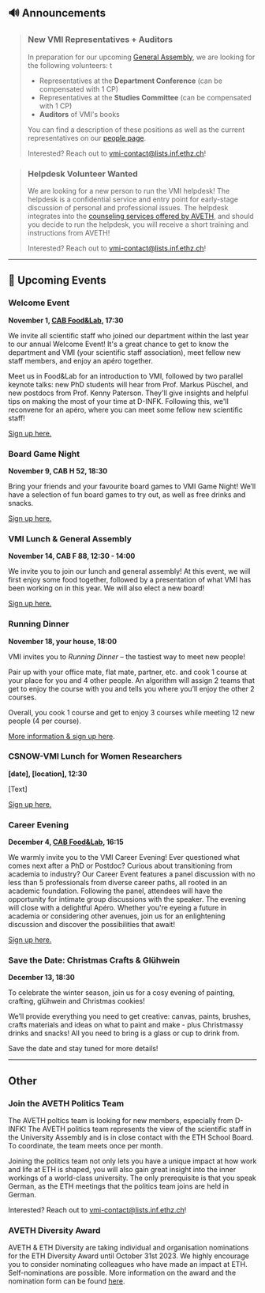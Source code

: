 ## 🔊 Announcements

> ### New VMI Representatives + Auditors
>
> In preparation for our upcoming [General Assembly](#vmi-lunch-general-assembly), we are looking for the following volunteers:
>t
> - Representatives at the **Department Conference** (can be compensated with 1 CP)
> - Representatives at the **Studies Committee** (can be compensated with 1 CP)
> - **Auditors** of VMI's books
>
> You can find a description of these positions as well as the current representatives on our [people page](http://vmi.ethz.ch/people/).
>
> Interested? Reach out to [vmi-contact@lists.inf.ethz.ch](mailto:vmi-contact@lists.inf.ethz.ch)!

> ### Helpdesk Volunteer Wanted
>
> We are looking for a new person to run the VMI helpdesk!
The helpdesk is a confidential service and entry point for early-stage discussion of personal and professional issues.
> The helpdesk integrates into the [counseling services offered by AVETH](https://www.aveth.ethz.ch/counselling-oct21/counselling-help/), and should you decide to run the helpdesk, you will receive a short training and instructions from AVETH!
>
> Interested? Reach out to [vmi-contact@lists.inf.ethz.ch](mailto:vmi-contact@lists.inf.ethz.ch)!

<hr>

## 📅 Upcoming Events

### Welcome Event

**November 1, [CAB Food&Lab](https://ethz.ch/en/campus/getting-to-know/cafes-restaurants-shops/gastronomy/restaurants-and-cafeterias/zentrum/food-lab.html), 17:30**

We invite all scientific staff who joined our department within the last year to our annual Welcome Event!
It's a great chance to get to know the department and VMI (your scientific staff association), meet fellow new staff members, and enjoy an apéro together.

Meet us in Food&Lab for an introduction to VMI, followed by two parallel keynote talks: new PhD students will hear from Prof. Markus Püschel, and new postdocs from Prof. Kenny Paterson. They'll give insights and helpful tips on making the most of your time at D-INFK.
Following this, we'll reconvene for an apéro, where you can meet some fellow new scientific staff!

[Sign up here.](https://forms.gle/veVLpnwRkWCxxy538)

### Board Game Night 

**November 9, CAB H 52, 18:30**

Bring your friends and your favourite board games to VMI Game Night! We’ll have a selection of fun board games to try out, as well as free drinks and snacks.

[Sign up here.](https://forms.gle/WrfHVtWwvCgEaHAu7)

### VMI Lunch & General Assembly

**November 14, CAB F 88, 12:30 - 14:00**

We invite you to join our lunch and general assembly!
At this event, we will first enjoy some food together, followed by a presentation of what VMI has been working on in this year.
We will also elect a new board!

[Sign up here.](https://docs.google.com/forms/d/e/1FAIpQLSecT_VEkr0YvQ2mEqr5MqKLgsWFv74hz0tKOGERFB7fuMR6UA/viewform?usp=sf_link)

### Running Dinner

**November 18, your house, 18:00**

VMI invites you to *Running Dinner* – the tastiest way to meet new people!

Pair up with your office mate, flat mate, partner, etc. and cook 1 course at your place for you and 4 other people.
An algorithm will assign 2 teams that get to enjoy the course with you and tells you where you’ll enjoy the other 2 courses.

Overall, you cook 1 course and get to enjoy 3 courses while meeting 12 new people (4 per course).

[More information & sign up here]().

### CSNOW-VMI Lunch for Women Researchers

**[date], [location], 12:30**

[Text]

[Sign up here.]()

### Career Evening

**December 4, [CAB Food&Lab](https://ethz.ch/en/campus/getting-to-know/cafes-restaurants-shops/gastronomy/restaurants-and-cafeterias/zentrum/food-lab.html), 16:15**

We warmly invite you to the VMI Career Evening! Ever questioned what comes next after a PhD or Postdoc? Curious about transitioning from academia to industry? Our Career Event features a panel discussion with no less than 5 professionals from diverse career paths, all rooted in an academic foundation. Following the panel, attendees will have the opportunity for intimate group discussions with the speaker. The evening will close with a delightful Apéro.
Whether you're eyeing a future in academia or considering other avenues, join us for an enlightening discussion and discover the possibilities that await!

[Sign up here.](https://forms.gle/rWGXgB8a6FjWVXgA7)

### Save the Date: Christmas Crafts & Glühwein

**December 13, 18:30**

To celebrate the winter season, join us for a cosy evening of painting, crafting, glühwein and Christmas cookies!

We’ll provide everything you need to get creative: canvas, paints, brushes, crafts materials and ideas on what to paint and make - plus Christmassy drinks and snacks! All you need to bring is a glass or cup to drink from.

Save the date and stay tuned for more details!

<hr>

## Other

### Join the AVETH Politics Team

The AVETH poltics team is looking for new members, especially from D-INFK!
The AVETH politics team represents the view of the scientific staff in the University Assembly and is in close contact with the ETH School Board.
To coordinate, the team meets once per month.

Joining the politics team not only lets you have a unique impact at how work and life at ETH is shaped, you will also gain great insight into the inner workings of a world-class university.
The only prerequisite is that you speak German, as the ETH meetings that the politics team joins are held in German.

Interested? Reach out to [vmi-contact@lists.inf.ethz.ch](mailto:vmi-contact@lists.inf.ethz.ch)!

### AVETH Diversity Award

AVETH & ETH Diversity are taking individual and organisation nominations for the ETH Diversity Award until October 31st 2023.
We highly encourage you to consider nominating colleagues who have made an impact at ETH.
Self-nominations are possible.
More information on the award and the nomination form can be found [here](https://ethz.ch/staffnet/en/employment-and-work/working-environment/diversity/auszeichnungen/diversity-award.html).
